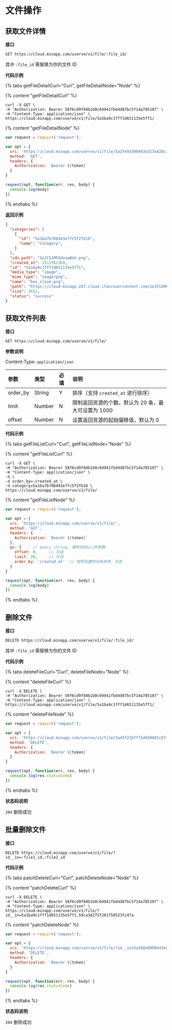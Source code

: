 # 文件操作

## 获取文件详情

**接口**

`GET https://cloud.minapp.com/userve/v1/file/:file_id/`

其中 `:file_id` 需替换为你的文件 ID

**代码示例**

{% tabs getFileDetailCurl="Curl", getFileDetailNode="Node" %}

{% content "getFileDetailCurl" %}

```
curl -X GET \
-H "Authorization: Bearer 58f6cd9f84b1b0c04941fbd4d87bc5f14a785107" \
-H "Content-Type: application/json" \
https://cloud.minapp.com/userve/v1/file/5a1ba9c1fff1d651135e5ff1/
```

{% content "getFileDetailNode" %}

```js
var request = require('request');

var opt = {
  uri: 'https://cloud.minapp.com/userve/v1/file/5a2fe93308443e313a428cxx/',  // 5a6ad3cffff1d675b9e2cexx 对应 uri :file_id
  method: 'GET',
  headers: {
    Authorization: `Bearer ${token}`
  }
}

request(opt, function(err, res, body) {
  console.log(body)
})
```

{% endtabs %}

**返回示例**

```json
{
  "categories": [
    {
      "id": "5a1ba7b708443e7fc5f2fb18",
      "name": "Category",
    }
  ],
  "cdn_path": "1eJCS1MFGdvaaBoV.png",
  "created_at": 1511762369,
  "id": "5a1ba9c1fff1d651135e5ff1",
  "media_type": "image",
  "mime_type": "image/png",
  "name": "box_close.png",
  "path": "https://cloud-minapp-287.cloud.ifanrusercontent.com/1eJCS1MFGdvaaBoV.png",
  "size": 3652,
  "status": "success"
}
```


## 获取文件列表

**接口**

`GET https://cloud.minapp.com/userve/v1/file/`

**参数说明**

Content-Type: `application/json`

| 参数      | 类型   | 必填 | 说明 |
| :------- | :----- | :-- | :-- |
| order_by | String | Y   | 排序（支持 `created_at` 进行排序）|
| limit    | Number | N   | 限制返回资源的个数，默认为 20 条，最大可设置为 1000 |
| offset   | Number | N   | 设置返回资源的起始偏移值，默认为 0 |

**代码示例**

{% tabs getFileListCurl="Curl", getFileListNode="Node" %}

{% content "getFileListCurl" %}

```
curl -X GET \
-H "Authorization: Bearer 58f6cd9f84b1b0c04941fbd4d87bc5f14a785107" \
-H "Content-Type: application/json" \
-G \
-d order_by=-created_at \
-d category=5a1ba7b708443e7fc5f2fb18 \
https://cloud.minapp.com/userve/v1/file/
```

{% content "getFileListNode" %}

```js
var request = require('request');

var opt = {
  uri: 'https://cloud.minapp.com/userve/v1/file/',
  method: 'GET',
  headers: {
    Authorization: `Bearer ${token}`
  },
  qs: {     // query string, 被附加到uri的参数
    offset: 0,     // 可选
    limit: 20,     // 可选
    order_by: 'created_at'  // 按照创建时间来排序，可选
  }
}

request(opt, function(err, res, body) {
  console.log(body)
})
```

{% endtabs %}


## 删除文件

**接口**

`DELETE https://cloud.minapp.com/userve/v1/file/:file_id/`

其中 `:file_id` 需替换为你的文件 ID

**代码示例**

{% tabs deleteFileCurl="Curl", deleteFileNode="Node" %}

{% content "deleteFileCurl" %}

```
curl -X DELETE \
-H "Authorization: Bearer 58f6cd9f84b1b0c04941fbd4d87bc5f14a785107" \
-H "Content-Type: application/json" \
https://cloud.minapp.com/userve/v1/file/5a1ba9c1fff1d651135e5ff1/
```

{% content "deleteFileNode" %}

```js
var request = require('request');

var opt = {
  uri: 'https://cloud.minapp.com/userve/v1/file/5a45f22bfff1d659681c87xx/',  // 5a6ad3cffff1d675b9e2cexx 对应 uri :file_id
  method: 'DELETE',
  headers: {
    Authorization: `Bearer ${token}`
  }
}

request(opt, function(err, res, body) {
  console.log(res.statusCode)
})
```

{% endtabs %}

**状态码说明**

`204` 删除成功


## 批量删除文件

**接口**

`DELETE https://cloud.minapp.com/userve/v1/file/?id__in=:file1_id,:file2_id`

**代码示例**

{% tabs patchDeleteCurl="Curl", patchDeleteNode="Node" %}

{% content "patchDeleteCurl" %}

```
curl -X DELETE \
-H "Authorization: Bearer 58f6cd9f84b1b0c04941fbd4d87bc5f14a785107" \
-H "Content-Type: application/json" \
https://cloud.minapp.com/userve/v1/file/?id__in=5a1ba9c1fff1d651135e5ff1,59ca3d275f281f58523fc47a
```

{% content "patchDeleteNode" %}

```js
var request = require('request');

var opt = {
  uri: 'https://cloud.minapp.com/userve/v1/file/?id__in=5a3b8e8908443e06aa6f0a99,5a3b673308443e643f1b0c47',
  method: 'DELETE',
  headers: {
    Authorization: `Bearer ${token}`
  }
}

request(opt, function(err, res, body) {
  console.log(res.statusCode)
})
```

{% endtabs %}

**状态码说明**

`204` 删除成功